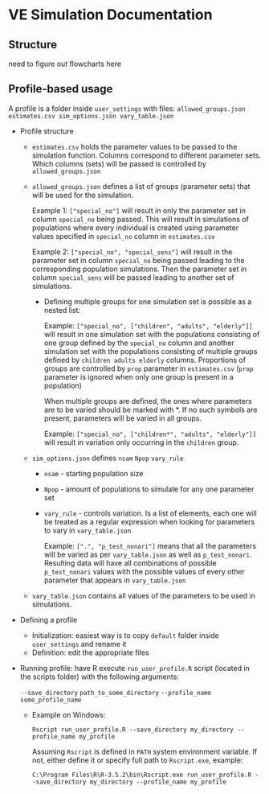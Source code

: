 # VE Simulation Documentation

## Structure

need to figure out flowcharts here

## Profile-based usage

A profile is a folder inside `user_settings` with files: `allowed_groups.json estimates.csv sim_options.json vary_table.json`

- Profile structure

  - `estimates.csv` holds the parameter values to be passed to the simulation function. Columns correspond to different parameter sets. Which columns (sets) will be passed is controlled by `allowed_groups.json`

  - `allowed_groups.json` defines a list of groups (parameter sets) that will be used for the simulation. 

    Example 1: `["special_no"]` will result in only the parameter set in column `special_no` being passed. This will result in simulations of populations where every individual is created using parameter values specified in `special_no` column in `estimates.csv` 

    Example 2: `["special_no", "special_sens"]` will result in the parameter set in column `special_no` being passed leading to the corresponding population simulations. Then the parameter set in column  `special_sens` will be passed leading to another set of simulations.

    - Defining multiple groups for one simulation set is possible as a nested list:

      Example: `["special_no", ["children", "adults", "elderly"]]` will result in one simulation set with the populations consisting of one group defined by the `special_no` column and another simulation set with the populations consisting of multiple groups defined by `children adults elderly` columns. Proportions of groups are controlled by `prop` parameter in `estimates.csv` (`prop` parameter is ignored when only one group is present in a population)

      When multiple groups are defined, the ones where parameters are to be varied should be marked with *. If no such symbols are present, parameters will be varied in all groups.

      Example:  `["special_no", ["children*", "adults", "elderly"]]` will result in variation only occurring in the `children` group.

  - `sim_options.json` defines `nsam` `Npop` `vary_rule`

    - `nsam` - starting population size

    - `Npop` - amount of populations to simulate for any one parameter set

    - `vary_rule` - controls variation. Is a list of elements, each one will be treated as a regular expression when looking for parameters to vary in `vary_table.json`

      Example: `[".", "p_test_nonari"]` means that all the parameters will be varied as per `vary_table.json` as well as `p_test_nonari`. Resulting data will have all combinations of possible `p_test_nonari` values with the possible values of every other parameter that appears in `vary_table.json`

  - `vary_table.json` contains all values of the parameters to be used in simulations.

- Defining a profile

  - Initialization: easiest way is to copy `default` folder inside `user_settings` and rename it
  - Definition: edit the appropriate files

- Running profile: have R execute `run_user_profile.R` script (located in the scripts folder) with the following arguments:

  `--save_directory` `path_to_some_directory` `--profile_name` `some_profile_name`

  - Example on Windows:

    `Rscript run_user_profile.R --save_directory my_directory --profile_name my_profile`

    ​Assuming `Rscript` is defined in `PATH` system environment variable. If not, either define it or specify full path to `Rscript.exe`, example:

    `C:\Program Files\R\R-3.5.2\bin\Rscript.exe run_user_profile.R --save_directory my_directory --profile_name my_profile`